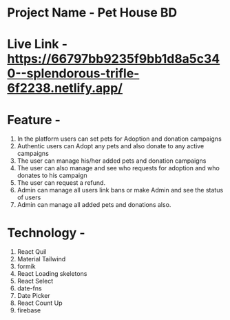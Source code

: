 # Project Name - Pet House BD

# Live Link - https://66797bb9235f9bb1d8a5c340--splendorous-trifle-6f2238.netlify.app/

# Feature - 
1. In the platform users can set pets for Adoption and donation campaigns
2. Authentic users can Adopt any pets and also donate to any active campaigns
3. The user can manage his/her added pets and donation campaigns
4. The user can also manage and see who requests for adoption and who donates to his campaign
5. The user can request a refund.
6. Admin can manage all users link bans or make Admin and see the status of users
7. Admin can manage all added pets and donations also.

# Technology -
1. React Quil
2. Material Tailwind
3. formik
4. React Loading skeletons
5. React Select
6. date-fns
7. Date Picker
8. React Count Up
9. firebase
